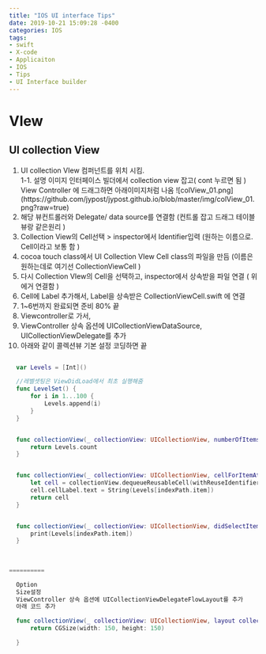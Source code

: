 ```yaml
---
title: "IOS UI interface Tips"
date: 2019-10-21 15:09:28 -0400
categories: IOS
tags:
- swift
- X-code
- Applicaiton
- IOS
- Tips
- UI Interface builder
---
```



# VIew
## UI collection View
<ol>
  <li>UI collection VIew 컴퍼넌트를 위치 시킴.</li>
  1-1. 설명 이미지 인터페이스 빌더에서 collection view 잡고( cont 누르면 됨 ) View Controller 에 드래그하면 아래이미지처럼 나옴
  ![colView_01.png](https://github.com/jypost/jypost.github.io/blob/master/img/colView_01.png?raw=true)
  <li>해당 뷰컨트롤러와 Delegate/ data source를 연결함 (컨트롤 잡고 드래그 테이블뷰랑 같은원리 )</li>
  <li>Collection View의 Cell선택 > inspector에서 Identifier입력 (원하는 이름으로. Cell이라고 보통 함 )</li>
  <li>cocoa touch class에서 UI Collection VIew Cell class의 파일을 만듬 (이름은 원하는데로 여기선 CollectionViewCell )</li>
  <li>다시 Collection VIew의 Cell을 선택하고, inspector에서 상속받을 파일 연결 ( 위에거 연결함 )</li>
  <li>Cell에 Label 추가해서, Label을 상속받은 CollectionViewCell.swift 에 연결</li>
  <li>1~6번까지 완료되면 준비 80% 끝</li>
  <li>Viewcontroller로 가서,</li>
  <li>ViewController 상속 옵션에 UICollectionViewDataSource, UICollectionViewDelegate를 추가</li>
  <li>아래와 같이 콜렉션뷰 기본 설정 코딩하면 끝</li>
</ol>

```swift

  var Levels = [Int]()

  //레벨셋팅은 ViewDidLoad에서 최초 실행해줌
  func LevelSet() {
      for i in 1...100 {
          Levels.append(i)
      }
  }


  func collectionView(_ collectionView: UICollectionView, numberOfItemsInSection section: Int) -> Int {
      return Levels.count
  }


  func collectionView(_ collectionView: UICollectionView, cellForItemAt indexPath: IndexPath) -> UICollectionViewCell {
      let cell = collectionView.dequeueReusableCell(withReuseIdentifier: "Cell", for: indexPath) as! CollectionViewCell
      cell.cellLabel.text = String(Levels[indexPath.item])
      return cell
  }


  func collectionView(_ collectionView: UICollectionView, didSelectItemAt indexPath: IndexPath) {
      print(Levels[indexPath.item])
  }
    
    
    
==========

  Option 
  Size설정
  ViewController 상속 옵션에 UICollectionViewDelegateFlowLayout를 추가
  아래 코드 추가

  func collectionView(_ collectionView: UICollectionView, layout collectionViewLayout: UICollectionViewLayout, sizeForItemAt indexPath: IndexPath) -> CGSize {
      return CGSize(width: 150, height: 150)

  }
    

```
    
    
    
    
    
    
    
    
    
    
    
